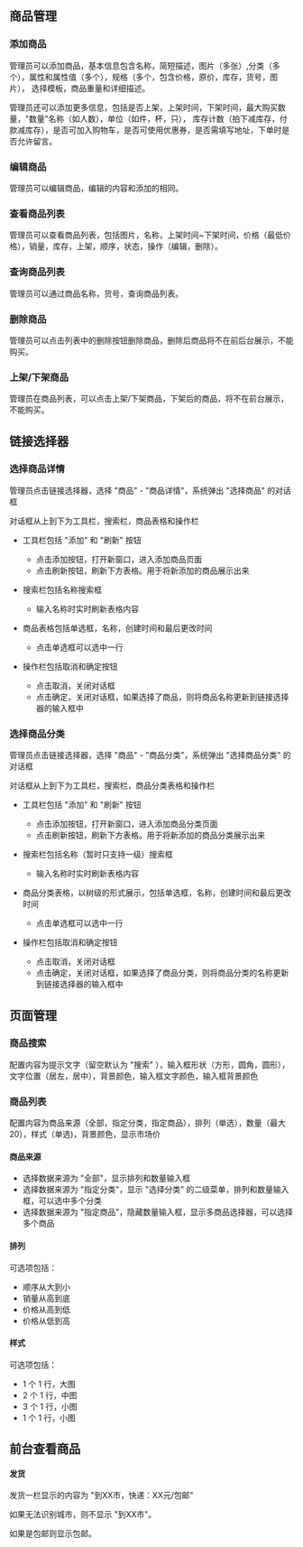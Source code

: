 ## 商品管理

### 添加商品

管理员可以添加商品，基本信息包含名称，简短描述，图片（多张）,分类（多个），属性和属性值（多个），规格（多个，包含价格，原价，库存，货号，图片）， 选择模板，商品重量和详细描述。

管理员还可以添加更多信息，包括是否上架，上架时间，下架时间，最大购买数量，"数量"名称（如人数），单位（如件，杯，只）， 库存计数（拍下减库存，付款减库存），是否可加入购物车，是否可使用优惠券，是否需填写地址，下单时是否允许留言。

### 编辑商品

管理员可以编辑商品，编辑的内容和添加的相同。

### 查看商品列表

管理员可以查看商品列表，包括图片，名称，上架时间~下架时间，价格（最低价格），销量，库存，上架，顺序，状态，操作（编辑，删除）。

### 查询商品列表

管理员可以通过商品名称，货号，查询商品列表。

### 删除商品

管理员可以点击列表中的删除按钮删除商品，删除后商品将不在前后台展示，不能购买。

### 上架/下架商品

管理员在商品列表，可以点击上架/下架商品，下架后的商品，将不在前台展示，不能购买。

## 链接选择器

### 选择商品详情

管理员点击链接选择器，选择 "商品" - "商品详情"，系统弹出 "选择商品" 的对话框

对话框从上到下为工具栏，搜索栏，商品表格和操作栏

- 工具栏包括 "添加" 和 "刷新" 按钮
  - 点击添加按钮，打开新窗口，进入添加商品页面
  - 点击刷新按钮，刷新下方表格。用于将新添加的商品展示出来


- 搜索栏包括名称搜索框
  - 输入名称时实时刷新表格内容


- 商品表格包括单选框，名称，创建时间和最后更改时间
  - 点击单选框可以选中一行


- 操作栏包括取消和确定按钮
  - 点击取消，关闭对话框
  - 点击确定，关闭对话框，如果选择了商品，则将商品名称更新到链接选择器的输入框中

### 选择商品分类

管理员点击链接选择器，选择 "商品" - "商品分类"，系统弹出 "选择商品分类" 的对话框

对话框从上到下为工具栏，搜索栏，商品分类表格和操作栏

- 工具栏包括 "添加" 和 "刷新" 按钮
  - 点击添加按钮，打开新窗口，进入添加商品分类页面
  - 点击刷新按钮，刷新下方表格。用于将新添加的商品分类展示出来


- 搜索栏包括名称（暂时只支持一级）搜索框
  - 输入名称时实时刷新表格内容


- 商品分类表格，以树级的形式展示，包括单选框，名称，创建时间和最后更改时间
  - 点击单选框可以选中一行


- 操作栏包括取消和确定按钮
  - 点击取消，关闭对话框
  - 点击确定，关闭对话框，如果选择了商品分类，则将商品分类的名称更新到链接选择器的输入框中

## 页面管理

### 商品搜索

配置内容为提示文字（留空默认为 "搜索" ），输入框形状（方形，圆角，圆形），文字位置（居左，居中），背景颜色，输入框文字颜色，输入框背景颜色

### 商品列表

配置内容为商品来源（全部，指定分类，指定商品），排列（单选），数量（最大 20），样式（单选)，背景颜色，显示市场价

#### 商品来源

- 选择数据来源为 "全部"，显示排列和数量输入框
- 选择数据来源为 "指定分类"，显示 "选择分类" 的二级菜单，排列和数量输入框，可以选中多个分类
- 选择数据来源为 "指定商品"，隐藏数量输入框，显示多商品选择器，可以选择多个商品

#### 排列

可选项包括：

- 顺序从大到小
- 销量从高到底
- 价格从高到低
- 价格从低到高

#### 样式

可选项包括：

- 1 个 1 行，大图
- 2 个 1 行，中图
- 3 个 1 行，小图
- 1 个 1 行，小图

## 前台查看商品

#### 发货

发货一栏显示的内容为 "到XX市，快递：XX元/包邮"

如果无法识别城市，则不显示 "到XX市"。

如果是包邮则显示包邮。
